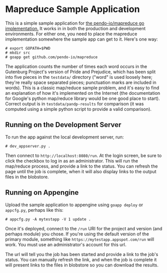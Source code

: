 Mapreduce Sample Application
============================

This is a simple sample application for [the pendo-io/mapreduce go implementation.][1] It works in in both the production and development environments. For either one, you need to place the mapreduce implementation somewhere the sample app can get to it. Here's one way:

    # export GOPATH=$PWD
    # mkdir src
    # goapp get github.com/pendo-io/mapreduce

The application counts the number of times each word occurs in the Gutenburg Project's version of Pride and Prejudice, which has been split into five pieces in the `testdata/` directory ("word" is used loosely here; they're really space separated pieces; punctuation marks are included in words). This is a classic map/reduce sample problem, and it's easy to find an explanation of how it's implemented on the Internet (the documentation for Google's python map/reduce library would be one good place to start). Correct output is in `testdata/pandp-results` for comparison (it was computed using a simple python script to provide a valid comparison).

Running on the Development Server
--------------------------------------

To run the app against the local development server, run:

    # dev_appserver.py .

Then connect to `http://localhost:8080/run`. At the login screen, be sure to click the checkbox to log in as an administrator. This will run the map/reduce process, and provide a link to the status. You can refresh the page until the job is complete, when it will also display links to the output files in the blobstore.

  [1]: www.github.com/pendo-io/mapreduce
  
Running on Appengine
--------------------

Upload the sample application to appengine using `goapp deploy` or `appcfg.py`, perhaps like this:

    # appcfg.py -A mytestapp -V 1 update .
    
Once it's deployed, connect to the `/run` URI for the project and version (and perhaps module) you chose. If you're using the default version of the primary module, something like `https://mytestapp.appspot.com/run` will work. You must use an administrator's account for this url.

The url will tell you the job has been started and provide a link to the job's status. You can manually refresh the link, and when the job is complete it will present links to the files in blobstore so you can download the results.